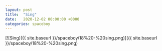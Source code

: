 ```yaml
---
layout: post
title:  "Sing"
date:   2020-12-02 00:00:00 +0000
categories: spaceboy
---
```


[![Sing]({{ site.baseurl }}/spaceboy/18%20-%20sing.png)]({{ site.baseurl }}/spaceboy/18%20-%20sing.png)

